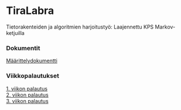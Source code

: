 # TiraLabra
Tietorakenteiden ja algoritmien harjoitustyö: Laajennettu KPS Markov-ketjuilla

### Dokumentit
[Määrittelydokumentti](https://github.com/ollhaa/TiraLabra/blob/main/dokumentointi/M%C3%A4%C3%A4rittelydokumentti.md)


### Viikkopalautukset
[1. viikon palautus](https://github.com/ollhaa/TiraLabra/blob/main/dokumentointi/viikko1.md) \
[2. viikon palautus](https://github.com/ollhaa/TiraLabra/blob/main/dokumentointi/viikko2.md) \
[3. viikon palautus](https://github.com/ollhaa/TiraLabra/blob/main/dokumentointi/viikko3.md)
